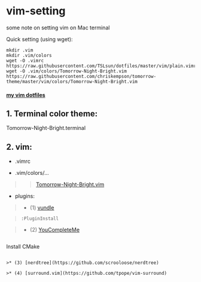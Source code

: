 # vim-setting
some note on setting vim on Mac terminal

Quick setting (using wget): 
```    
mkdir .vim
mkdir .vim/colors
wget -O .vimrc https://raw.githubusercontent.com/TSLsun/dotfiles/master/vim/plain.vimrc
wget -O .vim/colors/Tomorrow-Night-Bright.vim https://raw.githubusercontent.com/chriskempson/tomorrow-theme/master/vim/colors/Tomorrow-Night-Bright.vim
```    
#### [my vim dotfiles](https://github.com/TSLsun/dotfiles/tree/master/vim)


##   1. Terminal color theme: 
Tomorrow-Night-Bright.terminal 
##   2. vim:
* .vimrc

* .vim/colors/...

>>[Tomorrow-Night-Bright.vim](
https://github.com/chriskempson/tomorrow-theme/blob/master/vim/colors/Tomorrow-Night-Bright.vim)

* plugins:

>* (1) [vundle](https://github.com/VundleVim/Vundle.vim)

> `:PluginInstall`


>* (2) [YouCompleteMe](http://valloric.github.io/YouCompleteMe/#mac-os-x)         

>>>```
Install CMake
```

>* (3) [nerdtree](https://github.com/scrooloose/nerdtree)

>* (4) [surround.vim](https://github.com/tpope/vim-surround)